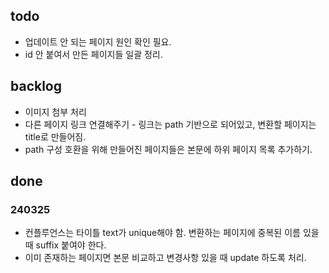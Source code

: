 ## todo

* 업데이트 안 되는 페이지 원인 확인 필요.
* id 안 붙여서 만든 페이지들 일괄 정리.

## backlog

* 이미지 첨부 처리
* 다른 페이지 링크 연결해주기 - 링크는 path 기반으로 되어있고, 변환할 페이지는 title로 만들어짐.
* path 구성 호환을 위해 만들어진 페이지들은 본문에 하위 페이지 목록 추가하기.

## done

### 240325

* 컨플루언스는 타이틀 text가 unique해야 함. 변환하는 페이지에 중복된 이름 있을 때 suffix 붙여야 한다.
* 이미 존재하는 페이지면 본문 비교하고 변경사항 있을 때 update 하도록 처리.